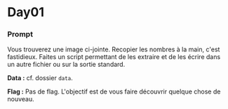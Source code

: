 # Day01

### Prompt

Vous trouverez une image ci-jointe. Recopier les nombres à la main, c'est fastidieux. Faites un script permettant de les extraire et de les écrire dans un autre fichier ou sur la sortie standard.

**Data :** cf. dossier `data`.

**Flag :** Pas de flag. L'objectif est de vous faire découvrir quelque chose de nouveau.

